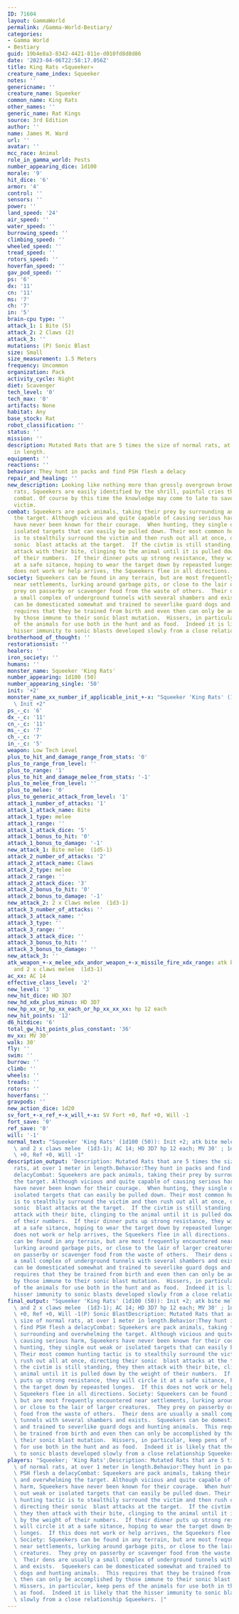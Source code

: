 ```yaml
---
ID: 71604
layout: GammaWorld
permalink: /Gamma-World-Bestiary/
categories:
- Gamma World
- Bestiary
guid: 19b4e8a3-8342-4421-811e-d010fd8d8d86
date: '2023-04-06T22:58:17.056Z'
title: King Rats «Squeeker»
creature_name_index: Squeeker
notes: ''
genericname: ''
creature_name: Squeeker
common_name: King Rats
other_names: ''
generic_name: Rat Kings
source: 3rd Edition
author: ''
name: James M. Ward
url: ''
avatar: ''
mcc_race: Animal
role_in_gamma_world: Pests
number_appearing_dice: 1d100
morale: '9'
hit_dice: '6'
armor: '4'
control: ''
sensors: ''
power: ''
land_speed: '24'
air_speed: ''
water_speed: ''
burrowing_speed: ''
climbing_speed: ''
wheeled_speed: ''
tread_speed: ''
rotors_speed: ''
hoverfan_speed: ''
gav_pod_speed: ''
ps: '6'
dx: '11'
cn: '11'
ms: '7'
ch: '7'
in: '5'
brain-cpu type: ''
attack_1: 1 Bite (5)
attack_2: 2 Claws (2)
attack_3: ''
mutations: (P) Sonic Blast
size: Small
size_measurement: 1.5 Meters
frequency: Uncommon
organization: Pack
activity_cycle: Night
diet: Scavenger
tech_level: '0'
tech_max: '0'
artifacts: None
habitat: Any
base_stock: Rat
robot_classification: ''
status: ''
mission: ''
description: Mutated Rats that are 5 times the size of normal rats, at over 1 meter
  in length.
equipment: ''
reactions: ''
behavior: They hunt in packs and find PSH flesh a delacy
repair_and_healing: ''
new_description: Looking like nothing more than grossly overgrown brownish or rust-colored
  rats, Squeekers are easily identified by the shrill, painful cries they make in
  combat. Of course by this time the knowledge may come to late to save the intended
  victim.
combat: Squeekers are pack animals, taking their prey by surrounding and overwhelming
  the target. Although vicious and quite capable of causing serious harm, Squeekers
  have never been known for their courage.  When hunting, they single out weak or
  isolated targets that can easily be pulled down. Their most common hunting tactic
  is to stealthily surround the victim and then rush out all at once, directing their
  sonic  blast attacks at the target.  If the civtim is still standing, they then
  attack with their bite, clinging to the animal until it is pulled down by the weight
  of their numbers.  If their dinner puts up strong resistance, they will circle it
  at a safe sitance, hoping to wear the target down by repeasted lunges.  If this
  does not work or help arrives, the Squeekers flee in all directions.
society: Squeekers can be found in any terrain, but are most frequently encountered
  near settlements, lurking around garbage pits, or close to the lair of larger creatures.  They
  prey on passerby or scavenger food from the waste of others.  Their dens are usually
  a small complex of underground tunnels with several shambers and exists.  Squeekers
  can be domesticated somewhat and trained to severlike guard dogs and hunting animals.  This
  requires that they be trained from birth and even then can only be accomplished
  by those immune to their sonic blast mutation.  Hissers, in particular, keep pens
  of the animals for use both in the hunt and as food.  Indeed it is likely that the
  hisser immunity to sonic blasts developed slowly from a close relationship Squeekers.
brotherhood_of_thought: ''
restorationsist: ''
healers: ''
iron_society: ''
humans: ''
monster_name: Squeeker 'King Rats'
number_appearing: 1d100 (50)
number_appearing_single: '50'
init: '+2'
monster_name_xx_number_if_applicable_init_+-x: "Squeeker 'King Rats' (1d100 (50)):\
  \ Init +2"
ps_-_c: '6'
dx_-_c: '11'
cn_-_c: '11'
ms_-_c: '7'
ch_-_c: '7'
in_-_c: '5'
weapon: Low Tech Level
plus_to_hit_and_damage_range_from_stats: '0'
plus_to_range_from_level: ''
plus_to_range: '1'
plus_to_hit_and_damage_melee_from_stats: '-1'
plus_to_melee_from_level: ''
plus_to_melee: '0'
plus_to_generic_attack_from_level: '1'
attack_1_number_of_attacks: '1'
attack_1_attack_name: Bite
attack_1_type: melee
attack_1_range: ''
attack_1_attack_dice: '5'
attack_1_bonus_to_hit: '0'
attack_1_bonus_to_damage: '-1'
new_attack_1: Bite melee  (1d5-1)
attack_2_number_of_attacks: '2'
attack_2_attack_name: Claws
attack_2_type: melee
attack_2_range: ''
attack_2_attack_dice: '3'
attack_2_bonus_to_hit: '0'
attack_2_bonus_to_damage: '-1'
new_attack_2: 2 x Claws melee  (1d3-1)
attack_3_number_of_attacks: ''
attack_3_attack_name: ''
attack_3_type: ''
attack_3_range: ''
attack_3_attack_dice: ''
attack_3_bonus_to_hit: ''
attack_3_bonus_to_damage: ''
new_attack_3: ''
atk_weapon_+-x_melee_xdx_andor_weapon_+-x_missile_fire_xdx_range: atk bite melee  (1d5-1)
  and 2 x claws melee  (1d3-1)
ac_xx: AC 14
effective_class_level: '2'
new_level: '3'
new_hit_dice: HD 3D7
new_hd_xdx_plus_minus: HD 3D7
new_hp_xx_or_hp_xx_each_or_hp_xx_xx_xx: hp 12 each
new_hit_points: '12'
d6_hitdice: '6'
total_gw_hit_points_plus_constant: '36'
mv_xx: MV 30'
walk: 30'
fly: ''
swim: ''
burrow: ''
climb: ''
wheels: ''
treads: ''
rotors: ''
hoverfans: ''
gravpods: ''
new_action_dice: 1d20
sv_fort_+-x_ref_+-x_will_+-x: SV Fort +0, Ref +0, Will -1
fort_save: '0'
ref_save: '0'
will: '-1'
normal_text: "Squeeker 'King Rats' (1d100 (50)): Init +2; atk bite melee  (1d5-1)\
  \ and 2 x claws melee  (1d3-1); AC 14; HD 3D7 hp 12 each; MV 30' ; 1d20; SV Fort\
  \ +0, Ref +0, Will -1"
description_output: 'Description: Mutated Rats that are 5 times the size of normal
  rats, at over 1 meter in length.Behavior:They hunt in packs and find PSH flesh a
  delacyCombat: Squeekers are pack animals, taking their prey by surrounding and overwhelming
  the target. Although vicious and quite capable of causing serious harm, Squeekers
  have never been known for their courage.  When hunting, they single out weak or
  isolated targets that can easily be pulled down. Their most common hunting tactic
  is to stealthily surround the victim and then rush out all at once, directing their
  sonic  blast attacks at the target.  If the civtim is still standing, they then
  attack with their bite, clinging to the animal until it is pulled down by the weight
  of their numbers.  If their dinner puts up strong resistance, they will circle it
  at a safe sitance, hoping to wear the target down by repeasted lunges.  If this
  does not work or help arrives, the Squeekers flee in all directions. Society: Squeekers
  can be found in any terrain, but are most frequently encountered near settlements,
  lurking around garbage pits, or close to the lair of larger creatures.  They prey
  on passerby or scavenger food from the waste of others.  Their dens are usually
  a small complex of underground tunnels with several shambers and exists.  Squeekers
  can be domesticated somewhat and trained to severlike guard dogs and hunting animals.  This
  requires that they be trained from birth and even then can only be accomplished
  by those immune to their sonic blast mutation.  Hissers, in particular, keep pens
  of the animals for use both in the hunt and as food.  Indeed it is likely that the
  hisser immunity to sonic blasts developed slowly from a close relationship Squeekers.'
final_output: "Squeeker 'King Rats' (1d100 (50)): Init +2; atk bite melee  (1d5-1)\
  \ and 2 x claws melee  (1d3-1); AC 14; HD 3D7 hp 12 each; MV 30' ; 1d20; SV Fort\
  \ +0, Ref +0, Will -1(P) Sonic BlastDescription: Mutated Rats that are 5 times the\
  \ size of normal rats, at over 1 meter in length.Behavior:They hunt in packs and\
  \ find PSH flesh a delacyCombat: Squeekers are pack animals, taking their prey by\
  \ surrounding and overwhelming the target. Although vicious and quite capable of\
  \ causing serious harm, Squeekers have never been known for their courage.  When\
  \ hunting, they single out weak or isolated targets that can easily be pulled down.\
  \ Their most common hunting tactic is to stealthily surround the victim and then\
  \ rush out all at once, directing their sonic  blast attacks at the target.  If\
  \ the civtim is still standing, they then attack with their bite, clinging to the\
  \ animal until it is pulled down by the weight of their numbers.  If their dinner\
  \ puts up strong resistance, they will circle it at a safe sitance, hoping to wear\
  \ the target down by repeasted lunges.  If this does not work or help arrives, the\
  \ Squeekers flee in all directions. Society: Squeekers can be found in any terrain,\
  \ but are most frequently encountered near settlements, lurking around garbage pits,\
  \ or close to the lair of larger creatures.  They prey on passerby or scavenger\
  \ food from the waste of others.  Their dens are usually a small complex of underground\
  \ tunnels with several shambers and exists.  Squeekers can be domesticated somewhat\
  \ and trained to severlike guard dogs and hunting animals.  This requires that they\
  \ be trained from birth and even then can only be accomplished by those immune to\
  \ their sonic blast mutation.  Hissers, in particular, keep pens of the animals\
  \ for use both in the hunt and as food.  Indeed it is likely that the hisser immunity\
  \ to sonic blasts developed slowly from a close relationship Squeekers."
players: "Squeeker; 'King Rats';Description: Mutated Rats that are 5 times the size\
  \ of normal rats, at over 1 meter in length.Behavior:They hunt in packs and find\
  \ PSH flesh a delacyCombat: Squeekers are pack animals, taking their prey by surrounding\
  \ and overwhelming the target. Although vicious and quite capable of causing serious\
  \ harm, Squeekers have never been known for their courage.  When hunting, they single\
  \ out weak or isolated targets that can easily be pulled down. Their most common\
  \ hunting tactic is to stealthily surround the victim and then rush out all at once,\
  \ directing their sonic  blast attacks at the target.  If the civtim is still standing,\
  \ they then attack with their bite, clinging to the animal until it is pulled down\
  \ by the weight of their numbers.  If their dinner puts up strong resistance, they\
  \ will circle it at a safe sitance, hoping to wear the target down by repeasted\
  \ lunges.  If this does not work or help arrives, the Squeekers flee in all directions.\
  \ Society: Squeekers can be found in any terrain, but are most frequently encountered\
  \ near settlements, lurking around garbage pits, or close to the lair of larger\
  \ creatures.  They prey on passerby or scavenger food from the waste of others.\
  \  Their dens are usually a small complex of underground tunnels with several shambers\
  \ and exists.  Squeekers can be domesticated somewhat and trained to severlike guard\
  \ dogs and hunting animals.  This requires that they be trained from birth and even\
  \ then can only be accomplished by those immune to their sonic blast mutation. \
  \ Hissers, in particular, keep pens of the animals for use both in the hunt and\
  \ as food.  Indeed it is likely that the hisser immunity to sonic blasts developed\
  \ slowly from a close relationship Squeekers. |"
---
```

</br>